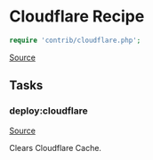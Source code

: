 <!-- DO NOT EDIT THIS FILE! -->
<!-- Instead edit contrib/cloudflare.php -->
<!-- Then run bin/docgen -->

# Cloudflare Recipe

```php
require 'contrib/cloudflare.php';
```

[Source](/contrib/cloudflare.php)



## Tasks

### deploy:cloudflare
[Source](https://github.com/deployphp/deployer/blob/master/contrib/cloudflare.php#L24)

Clears Cloudflare Cache.




